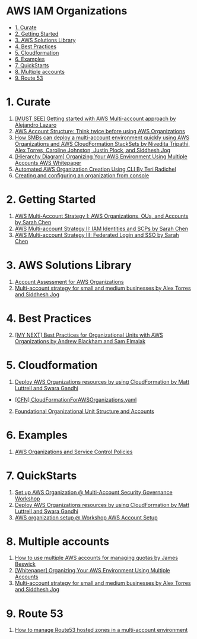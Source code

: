 <h1>AWS IAM Organizations</h1>

<!-- TOC -->

- [1. Curate](#1-curate)
- [2. Getting Started](#2-getting-started)
- [3. AWS Solutions Library](#3-aws-solutions-library)
- [4. Best Practices](#4-best-practices)
- [5. Cloudformation](#5-cloudformation)
- [6. Examples](#6-examples)
- [7. QuickStarts](#7-quickstarts)
- [8. Multiple accounts](#8-multiple-accounts)
- [9. Route 53](#9-route-53)

<!-- /TOC -->

# 1. Curate

1. [[MUST SEE] Getting started with AWS Multi-account approach by Alejandro Lazaro ](https://dev.to/aws-builders/getting-started-with-aws-multi-account-approach-4j5c)
1. [AWS Account Structure: Think twice before using AWS Organizations](https://cloudonaut.io/aws-account-structure-think-twice-before-using-aws-organizations/)
1. [How SMBs can deploy a multi-account environment quickly using AWS Organizations and AWS CloudFormation StackSets by Nivedita Tripathi, Alex Torres, Caroline Johnston, Justin Plock, and Siddhesh Jog](https://aws.amazon.com/blogs/mt/deploy-a-multi-account-environment-in-under-30-minutes-using-aws-cloudformation-stacksets/)
1. [[Hierarchy Diagram] Organizing Your AWS Environment Using Multiple Accounts AWS Whitepaper](https://docs.aws.amazon.com/whitepapers/latest/organizing-your-aws-environment/core-concepts.html)
1. [Automated AWS Organization Creation Using CLI By Teri Radichel](https://medium.com/cloud-security/automated-aws-organization-creation-4d31519c4a32)
1. [Creating and configuring an organization from console](https://docs.aws.amazon.com/organizations/latest/userguide/orgs_tutorials_basic.html)

# 2. Getting Started

1. [AWS Multi-Account Strategy I: AWS Organizations, OUs, and Accounts by Sarah Chen](https://towardsaws.com/aws-multi-account-strategy-i-aws-organizations-ous-and-accounts-a4860f475161)
1. [AWS Multi-account Strategy II: IAM Identities and SCPs by Sarah Chen](https://medium.com/towards-aws/aws-multi-account-strategy-ii-iam-identities-and-scps-a84e371d72b7)
1. [AWS Multi-account Strategy III: Federated Login and SSO by Sarah Chen](https://medium.com/towards-aws/aws-multi-account-strategy-iii-federated-login-and-sso-cc49b8be164f)

# 3. AWS Solutions Library

1. [Account Assessment for AWS Organizations](https://aws.amazon.com/solutions/implementations/account-assessment-for-aws-organizations/)
2. [Multi-account strategy for small and medium businesses by Alex Torres and Siddhesh Jog](https://aws.amazon.com/blogs/mt/multi-account-strategy-for-small-and-medium-businesses/)

# 4. Best Practices

2. [[MY NEXT] Best Practices for Organizational Units with AWS Organizations by Andrew Blackham and Sam Elmalak ](https://aws.amazon.com/blogs/mt/best-practices-for-organizational-units-with-aws-organizations/)

# 5. Cloudformation

1. [Deploy AWS Organizations resources by using CloudFormation by Matt Luttrell and Swara Gandhi](https://aws.amazon.com/blogs/security/deploy-aws-organizations-resources-by-using-cloudformation/)
- [[CFN] CloudFormationForAWSOrganizations.yaml](./templates/organizations/CloudFormationForAWSOrganizations.yaml)
2. [Foundational Organizational Unit Structure and Accounts](https://github.com/cloud-foundations-on-aws/cloud-foundations-templates/tree/main/organizations/foundational-organizational-unit-structure)

# 6. Examples

1. [AWS Organizations and Service Control Policies](https://github.com/hamidnazari/workshop-aws-org-scp)

# 7. QuickStarts

1. [Set up AWS Organization @ Multi-Account Security Governance Workshop](https://catalog.us-east-1.prod.workshops.aws/workshops/d3f60827-89f2-46a8-9be7-6e7185bd7665/en-US/1-env-setup/setup-org)
2. [Deploy AWS Organizations resources by using CloudFormation by Matt Luttrell and Swara Gandhi](https://aws.amazon.com/blogs/security/deploy-aws-organizations-resources-by-using-cloudformation/)
3. [AWS organization setup @ Workshop AWS Account Setup](https://workshop-aws-account-setup.fstehle.com/master-account/aws-organization/)

# 8. Multiple accounts

1. [How to use multiple AWS accounts for managing quotas by James Beswick](https://aws.amazon.com/blogs/compute/operating-lambda-application-design-and-service-quotas-part-1/)
2. [[Whitepaper] Organizing Your AWS Environment Using Multiple Accounts](https://docs.aws.amazon.com/whitepapers/latest/organizing-your-aws-environment/organizing-your-aws-environment.html)
3. [Multi-account strategy for small and medium businesses by Alex Torres and Siddhesh Jog](https://aws.amazon.com/blogs/mt/multi-account-strategy-for-small-and-medium-businesses/)

# 9. Route 53
1. [How to manage Route53 hosted zones in a multi-account environment](https://theburningmonk.com/2021/05/how-to-manage-route53-hosted-zones-in-a-multi-account-environment/)

